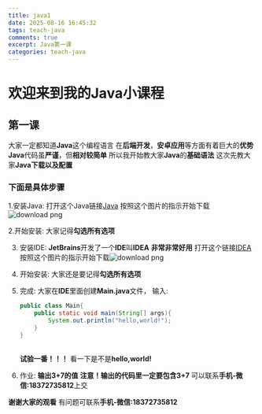 ```yaml
---
title: java1
date: 2025-08-16 16:45:32
tags: teach-java
comments: true
excerpt: Java第一课
categories: teach-java
---
```


# 欢迎来到我的Java小课程

## 第一课

大家一定都知道**Java**这个编程语言
在**后端开发**，**安卓应用**等方面有着巨大的**优势**
**Java**代码虽**严谨**，但**相对较简单**
所以我开始教大家**Java**的**基础语法**
这次先教大家**Java下载以及配置**

### 下面是具体步骤

1.安装Java:
	打开这个Java链接[Java](https://java.com)
	按照这个图片的指示开始下载![download png](https://wushicheems.github.io/1/javad.png)

2.开始安装:
	大家记得**勾选所有选项**

3. 安装IDE:
   **JetBrains**开发了一个**IDE**叫**IDEA**
   **非常非常好用**
   打开这个链接[IDEA](https://jetbrains.com/idea)
   按照这个图片的指示开始下载![download png](https://wushicheems.github.io/1/ideado.png)
   
4. 开始安装:
   大家还是要记得**勾选所有选项**
   
5. 完成:
   大家在**IDE**里面创建**Main.java**文件，
   输入:
   ```java
   public class Main{
       public static void main(String[] args){
	       System.out.println("hello,world!");
       }
   }
	   
   ```
   **试验一番！！！**
   看一下是不是**hello,world!**
   
6. 作业:
   **输出3+7的值**
   **注意！输出的代码里一定要包含3+7**
   可以联系**手机-微信:18372735812**上交
   
**谢谢大家的观看**
有问题可联系**手机-微信:18372735812**